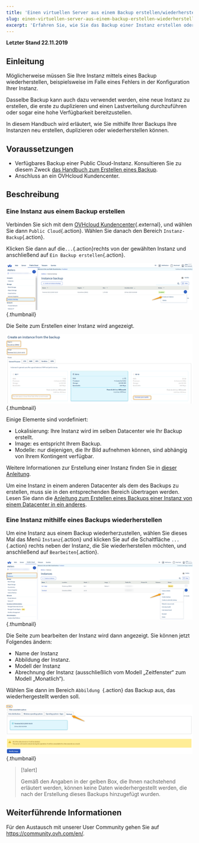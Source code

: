 ```yaml
---
title: 'Einen virtuellen Server aus einem Backup erstellen/wiederherstellen'
slug: einen-virtuellen-server-aus-einem-backup-erstellen-wiederherstellen
excerpt: 'Erfahren Sie, wie Sie das Backup einer Instanz erstellen oder wiederherstellen'
---
```


**Letzter Stand 22.11.2019**

## Einleitung
Möglicherweise müssen Sie Ihre Instanz mittels eines Backup wiederherstellen, beispielsweise im Falle eines Fehlers in der Konfiguration Ihrer Instanz. 

Dasselbe Backup kann auch dazu verwendet werden, eine neue Instanz zu erstellen, die erste zu duplizieren und einen Lastverteilung durchzuführen oder sogar eine hohe Verfügbarkeit bereitzustellen.

In diesem Handbuch wird erläutert, wie Sie mithilfe Ihrer Backups Ihre Instanzen neu erstellen, duplizieren oder wiederherstellen können.

## Voraussetzungen
- Verfügbares Backup einer Public Cloud-Instanz. Konsultieren Sie zu diesem Zweck [das Handbuch zum Erstellen eines Backup](https://docs.ovh.com/de/public-cloud/ein_backup_einer_instanz_erstellen/).
- Anschluss an ein OVHcloud Kundencenter.

## Beschreibung

### Eine Instanz aus einem Backup erstellen

Verbinden Sie sich mit dem [OVHcloud Kundencenter](https://www.ovh.com/auth/?action=gotomanager){.external}, und wählen Sie dann `Public Cloud`{.action}. Wählen Sie danach den Bereich `Instanz-Backup`{.action}.

Klicken Sie dann auf die`...`{.action}rechts von der gewählten Instanz und anschließend auf  `Ein Backup erstellen`{.action}.

![public-cloud-instance-backup](images/restorebackup1.png){.thumbnail}

Die Seite zum Erstellen einer Instanz wird angezeigt.

![public-cloud-instance-backup](images/restorebackup2.png){.thumbnail}

Einige Elemente sind vordefiniert:

* Lokalisierung: Ihre Instanz wird im selben Datacenter wie Ihr Backup erstellt.
* Image: es entspricht Ihrem Backup.
* Modelle: nur diejenigen, die Ihr Bild aufnehmen können, sind abhängig von Ihrem Kontingent verfügbar.

Weitere Informationen zur Erstellung einer Instanz finden Sie in [dieser Anleitung](https://docs.ovh.com/de/public-cloud/erstellung_einer_instanz_im_ovh_kundencenter/).

Um eine Instanz in einem anderen Datacenter als dem des Backups zu erstellen, muss sie in den entsprechenden Bereich übertragen werden. Lesen Sie dann die [Anleitung zum Erstellen eines Backups einer Instanz von einem Datacenter in ein anderes](https://docs.ovh.com/de/public-cloud/instanz-backup-in-anderes-rechenzentrum-uebertragen/).

### Eine Instanz mithilfe eines Backups wiederherstellen

Um eine Instanz aus einem Backup wiederherzustellen, wählen Sie dieses Mal das Menü `Instanz`{.action} und klicken Sie auf die Schaltfläche `...`{.action} rechts neben der Instanz, die Sie wiederherstellen möchten, und anschließend auf `Bearbeiten`{.action}.

![public-cloud-instance-backup](images/restorebackup3.png){.thumbnail}

Die Seite zum bearbeiten der Instanz wird dann angezeigt. Sie können jetzt Folgendes ändern:

* Name der Instanz
* Abbildung der Instanz.
* Modell der Instanz
* Abrechnung der Instanz (ausschließlich vom Modell „Zeitfenster“ zum Modell „Monatlich“).

Wählen Sie dann im Bereich `Abbildung `{.action} das Backup aus, das wiederhergestellt werden soll.

![public-cloud-instance-backup](images/restorebackup4.png){.thumbnail}


> [!alert]
>
>Gemäß den Angaben in der gelben Box, die Ihnen nachstehend erläutert werden, können keine Daten wiederhergestellt werden, die nach der Erstellung dieses Backups hinzugefügt wurden.
>

## Weiterführende Informationen

Für den Austausch mit unserer User Community gehen Sie auf <https://community.ovh.com/en/>.